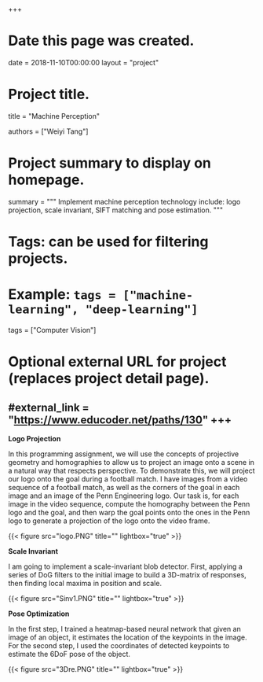 +++
# Date this page was created.
date = 2018-11-10T00:00:00
layout = "project"

# Project title.
title = "Machine Perception"

authors = ["Weiyi Tang"]

# Project summary to display on homepage.
summary = """
Implement machine perception technology include: logo projection, scale invariant, SIFT matching and pose estimation.
 """

# Tags: can be used for filtering projects.
# Example: `tags = ["machine-learning", "deep-learning"]`
tags = ["Computer Vision"]

# Optional external URL for project (replaces project detail page).
#external_link = "https://www.educoder.net/paths/130"
+++
---
**Logo Projection**<br>

In this programming assignment, we will use the concepts of projective geometry and homographies to allow us to project an image onto a scene in a natural way that respects perspective. To demonstrate this, we will project our logo onto the goal during a football match. I have images from a video sequence of a football match, as well as the corners of the goal in each image and an image of the Penn Engineering logo. Our task is, for each image in the video sequence, compute the homography between the Penn logo and the goal, and then warp the goal points onto the ones in the Penn logo to generate a projection of the logo onto the video frame.

{{< figure src="logo.PNG" title="" lightbox="true" >}}<br>


**Scale Invariant**<br>

I am going to implement a scale-invariant blob detector. First, applying a series of DoG filters to the initial image to build a 3D-matrix of responses, then finding local maxima in position and scale.

{{< figure src="Sinv1.PNG" title="" lightbox="true" >}}<br>


**Pose Optimization**<br>

In the first step, I trained a heatmap-based neural network that given an image of an object, it estimates the location of the keypoints in the image. For the second step, I used the coordinates of detected keypoints to estimate the 6DoF pose of the object.

{{< figure src="3Dre.PNG" title="" lightbox="true" >}}
